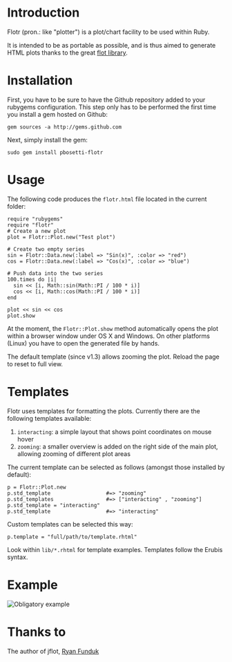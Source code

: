 Introduction
============
Flotr (pron.: like "plotter") is a plot/chart facility to be used within Ruby.

It is intended to be as portable as possible, and is thus aimed to generate HTML plots thanks to the great [flot library](http://ryanfunduk.com/flot).

Installation
============
First, you have to be sure to have the Github repository added to your rubygems configuration. This step only has to be performed the first time you install a gem hosted on Github:

    gem sources -a http://gems.github.com

Next, simply install the gem:

    sudo gem install pbosetti-flotr

Usage
=====
The following code produces the `flotr.html` file located in the current folder:

    require "rubygems"
    require "flotr"
    # Create a new plot
    plot = Flotr::Plot.new("Test plot")

    # Create two empty series
    sin = Flotr::Data.new(:label => "Sin(x)", :color => "red")
    cos = Flotr::Data.new(:label => "Cos(x)", :color => "blue")

    # Push data into the two series
    100.times do |i| 
      sin << [i, Math::sin(Math::PI / 100 * i)]
      cos << [i, Math::cos(Math::PI / 100 * i)]
    end

    plot << sin << cos
    plot.show

At the moment, the `Flotr::Plot.show` method automatically opens the plot within a browser window under OS X and Windows. On other platforms (Linux) you have to open the generated file by hands.

The default template (since v1.3) allows zooming the plot. Reload the page to reset to full view.

Templates
=========
Flotr uses templates for formatting the plots. Currently there are the following templates available:

1. `interacting`: a simple layout that shows point coordinates on mouse hover
2. `zooming`: a smaller overview is added on the right side of the main plot, allowing zooming of different plot areas

The current template can be selected as follows (amongst those installed by default):

    p = Flotr::Plot.new
    p.std_template                  #=> "zooming"
    p.std_templates                 #=> ["interacting" , "zooming"]
    p.std_template = "interacting"
    p.std_template                  #=> "interacting"
    
Custom templates can be selected this way:

    p.template = "full/path/to/template.rhtml"
    
Look within `lib/*.rhtml` for template examples. Templates follow the Erubis syntax.

Example
=======

![Obligatory example](http://cloud.github.com/downloads/pbosetti/flotr/plot.png)

Thanks to
=========
The author of jflot, [Ryan Funduk](http://ryanfunduk.com/flot)